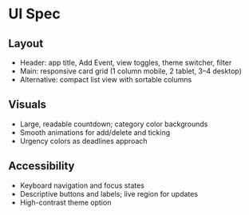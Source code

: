 # UI Spec

## Layout
- Header: app title, Add Event, view toggles, theme switcher, filter
- Main: responsive card grid (1 column mobile, 2 tablet, 3–4 desktop)
- Alternative: compact list view with sortable columns

## Visuals
- Large, readable countdown; category color backgrounds
- Smooth animations for add/delete and ticking
- Urgency colors as deadlines approach

## Accessibility
- Keyboard navigation and focus states
- Descriptive buttons and labels; live region for updates
- High-contrast theme option
